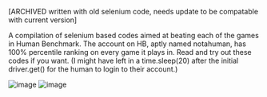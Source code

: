 [ARCHIVED written with old selenium code, needs update to be compatable with current version] 

A compilation of selenium based codes aimed at beating each of the games in Human Benchmark. The account on HB, aptly named notahuman, has 100% percentile ranking on every game it plays in. Read and try out these codes if you want. (I might have left in a time.sleep(20) after the initial driver.get() for the human to login to their account.)

![image](https://github.com/flatypus/humanbenchmark/assets/68029599/bf554e1c-4e75-47d3-8760-1b34fbd8a496)
![image](https://github.com/flatypus/humanbenchmark/assets/68029599/a08ea73d-6ccd-4de5-abe9-a17a750c57a8)
